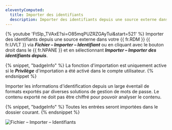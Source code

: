 ```yaml
---
eleventyComputed:
  title: Importer des identifiants
  description: Importer des identifiants depuis une source externe dans votre {{ fr.RDM }} {{ fr.UVLT }} via Fichier – Importer – Identifiant ou en cliquant avec le bouton droit dans le {{ fr.NPANE }} et en sélectionnant Importer – Importer des identifiants depuis.
---
```

{% youtube 'FtSlp_TVAxE?si=O85mqPUZRZGAyTui&amp;start=521' %}
Importer des identifiants depuis une source externe dans votre {{ fr.RDM }} {{ fr.UVLT }} via ***Fichier – Importer – Identifiant*** ou en cliquant avec le bouton droit dans le {{ fr.NPANE }} et en sélectionnant ***Importer – Importer des identifiants depuis***.

{% snippet, "badgeInfo" %}
La fonction d'importation est uniquement active si le ***Privilège*** d'importation a été activé dans le compte utilisateur.
{% endsnippet %}

Importer les informations d'identification depuis un large éventail de formats exportés par diverses solutions de gestion de mots de passe. Le contenu exporté ne doit pas être chiffré pour pouvoir analyser le contenu.

{% snippet, "badgeInfo" %}
Toutes les entrées seront importées dans le dossier courant.
{% endsnippet %}

![Fichier – Importer – Identifiants](https://cdnweb.devolutions.net/docs/docs_en_rdm_windows_clip10745.png)
